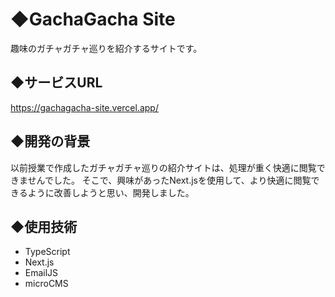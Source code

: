 # ◆GachaGacha Site
趣味のガチャガチャ巡りを紹介するサイトです。


## ◆サービスURL
https://gachagacha-site.vercel.app/


## ◆開発の背景
以前授業で作成したガチャガチャ巡りの紹介サイトは、処理が重く快適に閲覧できませんでした。
そこで、興味があったNext.jsを使用して、より快適に閲覧できるように改善しようと思い、開発しました。


## ◆使用技術
- TypeScript
- Next.js
- EmailJS
- microCMS
